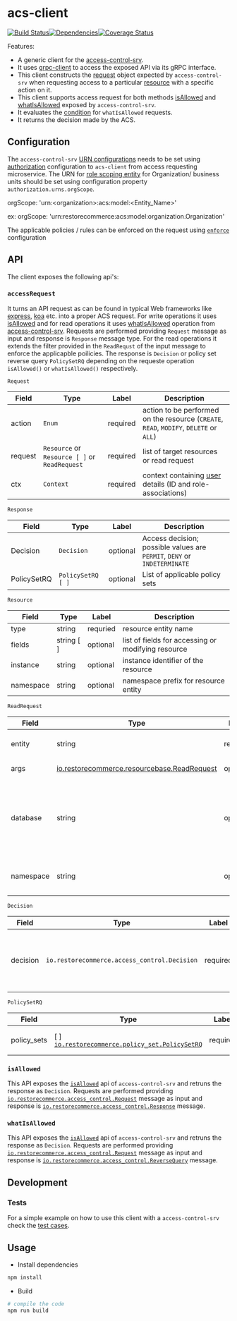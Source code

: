 # acs-client

<img src="http://img.shields.io/npm/v/%40restorecommerce%2Facs%2Dclient.svg?style=flat-square" alt="">[![Build Status][build]](https://travis-ci.org/restorecommerce/acs-client?branch=master)[![Dependencies][depend]](https://david-dm.org/restorecommerce/acs-client)[![Coverage Status][cover]](https://coveralls.io/github/restorecommerce/acs-client?branch=master)

[version]: http://img.shields.io/npm/v/acs-client.svg?style=flat-square
[build]: http://img.shields.io/travis/restorecommerce/acs-client/master.svg?style=flat-square
[depend]: https://img.shields.io/david/restorecommerce/acs-client.svg?style=flat-square
[cover]: http://img.shields.io/coveralls/restorecommerce/acs-client/master.svg?style=flat-square

Features:

- A generic client for the [access-control-srv](https://github.com/restorecommerce/access-control-srv).
- It uses [grpc-client](https://github.com/restorecommerce/grpc-client) to access the exposed API via its gRPC interface.
- This client constructs the [request](https://github.com/restorecommerce/acs-client/#api-client-interface) object expected by `access-control-srv` when requesting access to a particular [resource](https://github.com/restorecommerce/acs-client/tree/acs-tests#accessrequest) with a specific action on it.
- This client supports access request for both methods [isAllowed](https://github.com/restorecommerce/access-control-srv#isallowed) and [whatIsAllowed](https://github.com/restorecommerce/access-control-srv#whatisallowed) exposed by `access-control-srv`.
- It evaluates the [condition](https://github.com/restorecommerce/access-control-srv#rule) for `whatIsAllowed` requests.
- It returns the decision made by the ACS.

## Configuration

The `access-control-srv` [URN configurations](https://github.com/restorecommerce/access-control-srv/blob/master/restorecommerce_ABAC.md#urn-reference) needs to be set using [authorization](cfg/config.json#L85) configuration to `acs-client` from access requesting microservice.
The URN for [role scoping entity](https://github.com/restorecommerce/access-control-srv/blob/master/restorecommerce_ABAC.md#role-scoping) for Organization/ business units should be set using configuration property `authorization.urns.orgScope`.

orgScope: 'urn:\<organization\>:acs:model:<Entity_Name>'

ex: orgScope: 'urn:restorecommerce:acs:model:organization.Organization'

The applicable policies / rules can be enforced on the request using [`enforce`](cfg/config.json#L88) configuration

## API

The client exposes the following api's:

### `accessRequest`

It turns an API request as can be found in typical Web frameworks like [express](https://expressjs.com/), [koa](https://koajs.com/#introduction) etc. into a proper ACS request. For write operations it uses [isAllowed](https://github.com/restorecommerce/access-control-srv#isallowed) and for read operations it uses [whatIsAllowed](https://github.com/restorecommerce/access-control-srv#whatisallowed) operation from [access-control-srv](https://github.com/restorecommerce/access-control-srv). 
Requests are performed providing `Request` message as input and response is `Response` message type. For the read operations it extends the filter provided in the `ReadRequst` of the input message to enforce the applicapble poilicies. The response is `Decision` or policy set reverse query `PolicySetRQ` depending on the requeste operation `isAllowed()` or `whatIsAllowed()` respectively.

`Request`

| Field | Type | Label | Description |
| ----- | ---- | ----- | ----------- |
| action | `Enum` | required | action to be performed on the resource (`CREATE`, `READ`, `MODIFY`, `DELETE` or `ALL`) |
| request | `Resource` or `Resource [ ]` or `ReadRequest` | required | list of target resources or read request|
| ctx | `Context` | required | context containing [user](https://github.com/restorecommerce/acs-client#user) details (ID and role-associations) |
 
 `Response`

| Field | Type | Label | Description |
| ----- | ---- | ----- | ----------- |
| Decision | `Decision` | optional | Access decision; possible values are `PERMIT`, `DENY` or `INDETERMINATE` |
| PolicySetRQ | `PolicySetRQ [ ]` | optional | List of applicable policy sets |

`Resource`

| Field | Type | Label | Description |
| ----- | ---- | ----- | ----------- |
| type | string | requried | resource entity name |
| fields | string [ ] | optional | list of fields for accessing or modifying resource |
| instance | string | optional | instance identifier of the resource |
| namespace | string | optional | namespace prefix for resource entity |

`ReadRequest`

| Field | Type | Label | Description |
| ----- | ---- | ----- | ----------- |
| entity | string | requried | resource entity name to be read |
| args | [io.restorecommerce.resourcebase.ReadRequest](https://github.com/restorecommerce/resource-base-interface#read) | optional | query arguments |
| database | string | optional | database for read request, currently `arangodb` and `postgres` are supported |
| namespace | string | optional | namespace prefix for resource entity |

`Decision`

| Field | Type | Label | Description |
| ----- | ---- | ----- | ----------- |
| decision | `io.restorecommerce.access_control.Decision` | required | Access decision; possible values are `PERMIT`, `DENY` or `INDETERMINATE` |

`PolicySetRQ`

| Field | Type | Label | Description |
| ----- | ---- | ----- | ----------- |
| policy_sets | [ ] [`io.restorecommerce.policy_set.PolicySetRQ`](https://github.com/restorecommerce/access-control-srv#whatisallowed) | required | List of applicable policy sets |

### `isAllowed`

This API exposes the [`isAllowed`](https://github.com/restorecommerce/access-control-srv#isallowed) api of `access-control-srv` and retruns the response as `Decision`.
Requests are performed providing [`io.restorecommerce.access_control.Request`](https://github.com/restorecommerce/access-control-srv#isallowed) message as input and response is [`io.restorecommerce.access_control.Response`](https://github.com/restorecommerce/access-control-srv#isallowed) message.

### `whatIsAllowed`

This API exposes the [`isAllowed`](https://github.com/restorecommerce/access-control-srv#whatisallowed) api of `access-control-srv` and retruns the response as `Decision`. Requests are performed providing [`io.restorecommerce.access_control.Request`](https://github.com/restorecommerce/access-control-srv#whatisallowed) message as input and response is [`io.restorecommerce.access_control.ReverseQuery`](https://github.com/restorecommerce/access-control-srv#whatisallowed) message.

## Development

### Tests
For a simple example on how to use this client with a `access-control-srv` check the [test cases](https://github.com/restorecommerce/acs-client/blob/acs-tests/test/acs_test.ts).

## Usage

- Install dependencies

```sh
npm install
```

- Build

```sh
# compile the code
npm run build
```